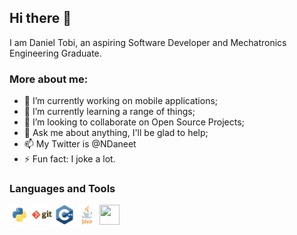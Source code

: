 ## Hi there 👋

I am Daniel Tobi, an aspiring Software Developer and Mechatronics Engineering Graduate.

### More about me:
- 🔭 I’m currently working on mobile applications;
- 🌱 I’m currently learning a range of things;
- 👯 I’m looking to collaborate on Open Source Projects;
- 💬 Ask me about anything, I'll be glad to help;
- 📫 My Twitter is @NDaneet
- ⚡ Fun fact: I joke a lot.

### Languages and Tools
<img height="32" width="32" src="https://raw.githubusercontent.com/github/explore/80688e429a7d4ef2fca1e82350fe8e3517d3494d/topics/python/python.png" /> <img height="32" width="32" src="https://raw.githubusercontent.com/github/explore/80688e429a7d4ef2fca1e82350fe8e3517d3494d/topics/git/git.png" /> <img height="32" width="32" src="https://raw.githubusercontent.com/github/explore/180320cffc25f4ed1bbdfd33d4db3a66eeeeb358/topics/cpp/cpp.png" /> <img height="32" width="32" src="https://raw.githubusercontent.com/github/explore/5b3600551e122a3277c2c5368af2ad5725ffa9a1/topics/java/java.png" /> <img height="32" width="32" src="https://raw.githubusercontent.com/simple-icons/simple-icons/521c96fd04b0ea93034db8715eda5a4de27a58bb/icons/dart.svg" />
